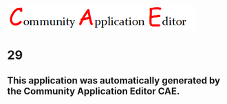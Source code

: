 ![CAE](https://github.com/CAETESTRWTH/CAE-Deployment-Temp/blob/master/img/logo.png)  

29
===================


This application was automatically generated by the Community Application Editor CAE.  
---------------
